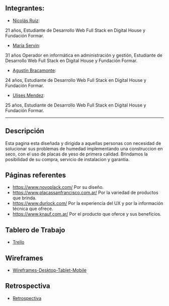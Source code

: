 ## Integrantes:  

* [Nicolás Ruiz](https://github.com/nicolas335):   
 
 21 años, Estudiante de Desarrollo Web Full Stack en Digital House y Fundación Formar.  

  
  
* [María Servin](https://github.com/Mery347):  

 31 años  Operador en informática en administración y gestión, Estudiante de Desarrollo Web Full Stack en Digital House y Fundación Formar.
  
  
* [Agustín Bracamonte](https://github.com/GabrielAgus97):  

 24 años, Estudiante de Desarrollo Web Full Stack en Digital House y Fundación Formar.
  
  
* [Ulises Mendez](https://github.com/UlisesGabriel97):  

 25 años, Estudiante de Desarrollo Web Full Stack en Digital House y Fundación Formar.
 ___ 
    
##   Descripción  


Esta pagina esta diseñada y dirigida a aquellas personas con necesidad de solucionar sus problemas de humedad implementando una construccion en seco, con el uso de placas de yeso de primera calidad. Brindamos la posibilidad de su compra, servicio de instalacion y garantia.  
  
##   Páginas referentes

* https://www.novoplack.com/ Por su diseño.
* https://www.placassanfrancisco.com.ar/ Por la variedad de productos que brinda.
* https://www.durlock.com/ Por la experiencia del UX y por la información técnica que ofrece.
* https://www.knauf.com.ar/ Por el producto que oferce y sus beneficios.  
  
## Tablero de Trabajo  
 - [Trello](https://trello.com/b/bWyF219T/proyecto-e-commerce)  

## Wireframes  
 - [Wireframes-Desktop-Tablet-Mobile](./Mobile-Desktop-Tablet)  
  
## Retrospectiva  
 - [Retrospectiva](https://github.com/nicolas335/Grupo_3_GNUMPlack/blob/main/retro.md)  
